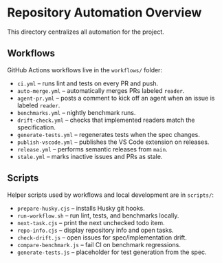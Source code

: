 # Repository Automation Overview

This directory centralizes all automation for the project.

## Workflows

GitHub Actions workflows live in the `workflows/` folder:

- `ci.yml` – runs lint and tests on every PR and push.
- `auto-merge.yml` – automatically merges PRs labeled `reader`.
- `agent-pr.yml` – posts a comment to kick off an agent when an issue is labeled `reader`.
- `benchmarks.yml` – nightly benchmark runs.
- `drift-check.yml` – checks that implemented readers match the specification.
- `generate-tests.yml` – regenerates tests when the spec changes.
- `publish-vscode.yml` – publishes the VS Code extension on releases.
- `release.yml` – performs semantic releases from `main`.
- `stale.yml` – marks inactive issues and PRs as stale.

## Scripts

Helper scripts used by workflows and local development are in `scripts/`:

- `prepare-husky.cjs` – installs Husky git hooks.
- `run-workflow.sh` – run lint, tests, and benchmarks locally.
- `next-task.cjs` – print the next unchecked todo item.
- `repo-info.cjs` – display repository info and open tasks.
- `check-drift.js` – open issues for spec/implementation drift.
- `compare-benchmark.js` – fail CI on benchmark regressions.
- `generate-tests.js` – placeholder for test generation from the spec.

